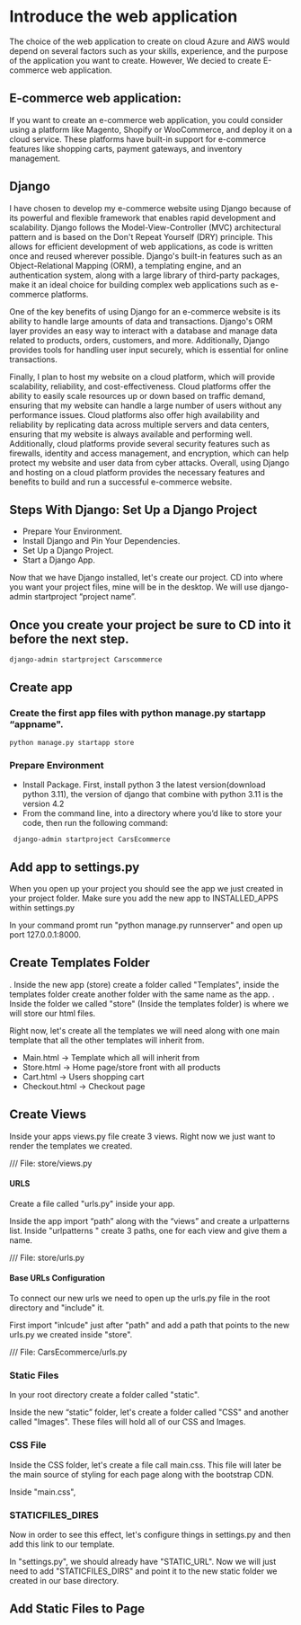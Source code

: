 # Introduce the web application 

The choice of the web application to create on cloud Azure and AWS would depend on several factors such as your skills, experience, and the purpose of the application you want to create. However, We decied to create E-commerce web application.

## E-commerce web application: 

If you want to create an e-commerce web application, you could consider using a platform like Magento, Shopify or WooCommerce, and deploy it on a cloud service. These platforms have built-in support for e-commerce features like shopping carts, payment gateways, and inventory management.

## Django

I have chosen to develop my e-commerce website using Django because of its powerful and flexible framework that enables rapid development and scalability. Django follows the Model-View-Controller (MVC) architectural pattern and is based on the Don't Repeat Yourself (DRY) principle. This allows for efficient development of web applications, as code is written once and reused wherever possible. Django's built-in features such as an Object-Relational Mapping (ORM), a templating engine, and an authentication system, along with a large library of third-party packages, make it an ideal choice for building complex web applications such as e-commerce platforms.

One of the key benefits of using Django for an e-commerce website is its ability to handle large amounts of data and transactions. Django's ORM layer provides an easy way to interact with a database and manage data related to products, orders, customers, and more. Additionally, Django provides tools for handling user input securely, which is essential for online transactions.

Finally, I plan to host my website on a cloud platform, which will provide scalability, reliability, and cost-effectiveness. Cloud platforms offer the ability to easily scale resources up or down based on traffic demand, ensuring that my website can handle a large number of users without any performance issues. Cloud platforms also offer high availability and reliability by replicating data across multiple servers and data centers, ensuring that my website is always available and performing well. Additionally, cloud platforms provide several security features such as firewalls, identity and access management, and encryption, which can help protect my website and user data from cyber attacks. Overall, using Django and hosting on a cloud platform provides the necessary features and benefits to build and run a successful e-commerce website.


##  Steps With Django: Set Up a Django Project

* Prepare Your Environment.
* Install Django and Pin Your Dependencies.
* Set Up a Django Project.
* Start a Django App.

Now that we have Django installed, let's create our project. CD into where you want your project files, mine will be in the desktop. We will use django-admin startproject “project name”.

## Once you create your project be sure to CD into it before the next step.

``` django
django-admin startproject Carscommerce

```

## Create app


### Create the first app files with python manage.py startapp “appname".


``` pyhton
python manage.py startapp store

```



### Prepare Environment

* Install Package. First, install python 3 the latest version(download python 3.11), the version of django that combine with python 3.11 is the version 4.2
* From the command line,  into a directory where you’d like to store your code, then run the following command:

 ``` django  
  django-admin startproject CarsEcommerce

```

## Add app to settings.py

When you open up your project you should see the app we just created in your project folder. Make sure you add the new app to INSTALLED_APPS within settings.py

In your command promt run "python manage.py runnserver" and open up port 127.0.0.1:8000.





## Create Templates Folder

. Inside the new app (store) create a folder called "Templates", inside the templates folder create another folder with the same name as the app.
. Inside the folder we called "store" (Inside the templates folder) is where we will store our html files. 

Right now, let's create all the templates we will need along with one main template that all the other templates will inherit from.

* Main.html → Template which all will inherit from
* Store.html → Home page/store front with all products
* Cart.html → Users shopping cart
* Checkout.html → Checkout page  



## Create Views

Inside your apps views.py file create 3 views. Right now we just want to render the templates we created.

/// File: store/views.py

#### URLS

Create a file called "urls.py" inside your app.

Inside the app import “path” along with the “views” and create a urlpatterns list. Inside "urlpatterns " create 3 paths, one for each view and give them a name.

/// File: store/urls.py

#### Base URLs Configuration

To connect our new urls we need to open up the urls.py file in the root directory and "include" it. 

First import "inlcude" just after "path" and add a path that points to the new urls.py we created inside "store".

/// File: CarsEcommerce/urls.py

###  Static Files

In your root directory create a folder called "static".

Inside the new “static” folder, let's create a folder called "CSS" and another called "Images". These files will hold all of our CSS and Images.

### CSS File

Inside the CSS folder, let's create a file call main.css. This file will later be the main source of styling for each page along with the bootstrap CDN. 

Inside "main.css",

### STATICFILES_DIRES

Now in order to see this effect, let's configure things in settings.py and then add this link to our template.

In "settings.py", we should already have "STATIC_URL". Now we will just need to add "STATICFILES_DIRS" and point it to the new static folder we created in our base directory.

## Add Static Files to Page







